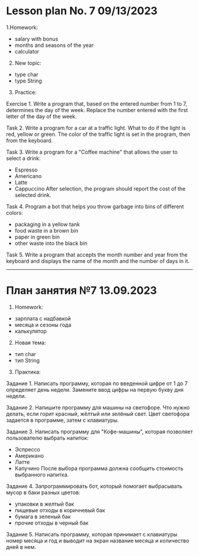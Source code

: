# Lesson plan No. 7 09/13/2023

1.Homework:
- salary with bonus
- months and seasons of the year
- calculator

2. New topic:
- type char
- type String

3. Practice:

Exercise 1.
Write a program that, based on the entered number from 1 to 7, determines the day of the week.
Replace the number entered with the first letter of the day of the week.

Task 2.
Write a program for a car at a traffic light. What to do if the light is red, yellow or green.
The color of the traffic light is set in the program, then from the keyboard.

Task 3.
Write a program for a "Coffee machine" that allows the user to select a drink:
- Espresso
- Americano
- Latte
- Cappuccino
  After selection, the program should report the cost of the selected drink.

Task 4.
Program a bot that helps you throw garbage into bins of different colors:
- packaging in a yellow tank
- food waste in a brown bin
- paper in green bin
- other waste into the black bin

Task 5.
Write a program that accepts the month number and year from the keyboard and displays the name of the month
and the number of days in it.

___________________________________________

# План занятия №7 13.09.2023

1. Homework:
- зарплата с надбавкой
- месяца и сезоны года
- калькулятор

2. Новая тема:
- тип char
- тип String

3. Практика:

Задание 1.
Написать программу, которая по введенной цифре от 1 до 7 определяет день недели.
Замените ввод цифры на первую букву дня недели.

Задание 2.
Напишите программу для машины на светофоре. Что нужно делать, если горит красный, жёлтый или зелёный свет.
Цвет светофора задается в программе, затем с клавиатуры.

Задание 3. 
Написать программу для "Кофе-машины", которая позволяет пользователю выбрать напиток: 
- Эспрессо
- Американо
- Латте
- Капучино
После выбора программа должна сообщить стоимость выбранного напитка.

Задание 4.
Запрограммировать бот, который помогает выбрасывать мусор в баки разных цветов:
- упаковки в желтый бак
- пищевые отходы в коричневый бак
- бумага в зеленый бак
- прочие отходы в черный бак

Задание 5.
Написать программу, которая принимает с клавиатуры номер месяца и год и выводит на экран название месяца и количество дней в нем.